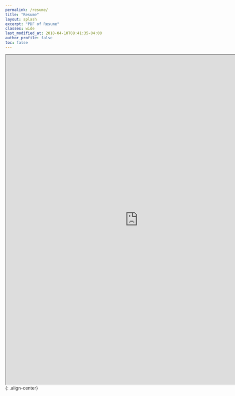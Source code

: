 ```yaml
---
permalink: /resume/
title: "Resume"
layout: splash
excerpt: "PDF of Resume"
classes: wide
last_modified_at: 2018-04-10T08:41:35-04:00
author_profile: false
toc: false
---
```


<iframe src="https://drive.google.com/file/d/1fBd4fAG3czeA7Hl9vj7X-wv-Qw0pteRe/preview" width="840" height="1050"></iframe>{: .align-center}

